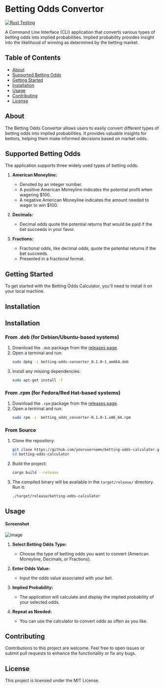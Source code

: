 # Betting Odds Convertor

[![Rust Testing](https://github.com/SanjayShetty01/betting-odds-converter/actions/workflows/rust-test.yml/badge.svg)](https://github.com/SanjayShetty01/betting-odds-converter/actions/workflows/rust-test.yml)

A Command Line Interface (CLI) application that converts various types of betting odds into implied probabilities. Implied probability provides insight into the likelihood of winning as determined by the betting market.

## Table of Contents

- [About](#about)
- [Supported Betting Odds](#supported-betting-odds)
- [Getting Started](#getting-started)
- [Installation](#installation)
- [Usage](#usage)
- [Contributing](#contributing)
- [License](#license)

## About

The Betting Odds Convertor allows users to easily convert different types of betting odds into implied probabilities. It provides valuable insights for bettors, helping them make informed decisions based on market odds.

## Supported Betting Odds

The application supports three widely used types of betting odds:

1. **American Moneyline:**
   - Denoted by an integer number.
   - A positive American Moneyline indicates the potential profit when wagering $100.
   - A negative American Moneyline indicates the amount needed to wager to win $100.

2. **Decimals:**
   - Decimal odds quote the potential returns that would be paid if the bet succeeds in your favor.

3. **Fractions:**
   - Fractional odds, like decimal odds, quote the potential returns if the bet succeeds.
   - Presented in a fractional format.

## Getting Started

To get started with the Betting Odds Calculator, you'll need to install it on your local machine.

## Installation

## Installation

### From .deb (for Debian/Ubuntu-based systems)
1. Download the `.deb` package from the [releases page](https://github.com/SanjayShetty01/betting-odds-converter/releases).
2. Open a terminal and run:
   ```bash
   sudo dpkg -i betting-odds-converter_0.1.0-1_amd64.deb 
   ```
3. Install any missing dependencies:
   ```bash
   sudo apt-get install -f
   ```

### From .rpm (for Fedora/Red Hat-based systems)
1. Download the `.rpm` package from the [releases page](https://github.com/SanjayShetty01/betting-odds-converter/releases).
2. Open a terminal and run:
   ```bash
   sudo rpm -i  betting_odds_converter-0.1.0-1.x86_64.rpm 
   ```

### From Source
1. Clone the repository:
   ```bash
   git clone https://github.com/yourusername/betting-odds-calculator.git
   cd betting-odds-calculator
   ```
2. Build the project:
   ```bash
   cargo build --release
   ```
3. The compiled binary will be available in the `target/release/` directory. Run it:
   ```bash
   ./target/release/betting-odds-calculator
   ```

## Usage

#### Screenshot
![image](https://github.com/user-attachments/assets/4e72d5cb-855b-48d1-8864-cb953fe02feb)

1. **Select Betting Odds Type:**
   - Choose the type of betting odds you want to convert (American Moneyline, Decimals, or Fractions).

2. **Enter Odds Value:**
   - Input the odds value associated with your bet.

3. **Implied Probability:**
   - The application will calculate and display the implied probability of your selected odds.

4. **Repeat as Needed:**
   - You can use the calculator to convert odds as often as you like.

## Contributing

Contributions to this project are welcome. Feel free to open issues or submit pull requests to enhance the functionality or fix any bugs.

## License

This project is licensed under the MIT License.
